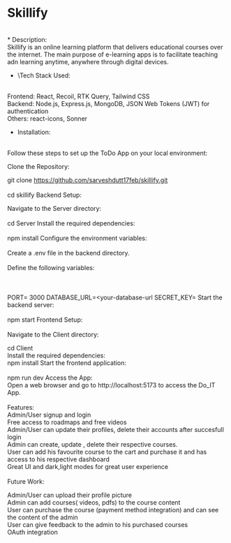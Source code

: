 # Skillify
<br>
* Description:
<br>
Skillify is an online learning platform that delivers educational courses over the internet. The main purpose of e-learning apps is to facilitate teaching adn learning anytime, anywhere through digital devices.

* \Tech Stack Used:
<br>
Frontend: React, Recoil, RTK Query, Tailwind CSS
<br>
Backend: Node.js, Express.js, MongoDB, JSON Web Tokens (JWT) for authentication
<br>
Others: react-icons, Sonner

* Installation:
<br>
Follow these steps to set up the ToDo App on your local environment:
<br>

Clone the Repository:

git clone https://github.com/sarveshdutt17feb/skillify.git
<br><br>
cd skillify 
Backend Setup:

Navigate to the Server directory:
<br><br>
cd Server
Install the required dependencies:
<br><br>
npm install
Configure the environment variables:
<br><br>
Create a .env file in the backend directory.
<br><br>
Define the following variables:
<br><br><br><br>
PORT= 3000
DATABASE_URL=<your-database-url
SECRET_KEY=<your-secret-key>
Start the backend server:
<br><br>
npm start
Frontend Setup:
<br><br>
Navigate to the Client directory:

cd Client
<br>
Install the required dependencies:
<br>
npm install
Start the frontend application:
<br><br>
npm run dev
Access the App:
<br>
Open a web browser and go to http://localhost:5173 to access the Do_IT App.
<br>
<br>
Features:
<br>
Admin/User signup and login
<br>
Free access to roadmaps and free videos
<br>
Admin/User can update their profiles, delete their accounts after succesfull login
<br>
Admin can create, update , delete their respective courses.
<br>
User can add his favourite course to the cart and purchase it and has access to his respective dashboard
<br>
Great UI and dark,light modes for great user experience
<br>
<br>
Future Work:
<br>

Admin/User can upload their profile picture
<br>
Admin can add courses( videos, pdfs) to the course content
<br>
User can purchase the course (payment method integration) and can see the content of the admin
<br>
User can give feedback to the admin to his purchased courses
<br>
OAuth integration
